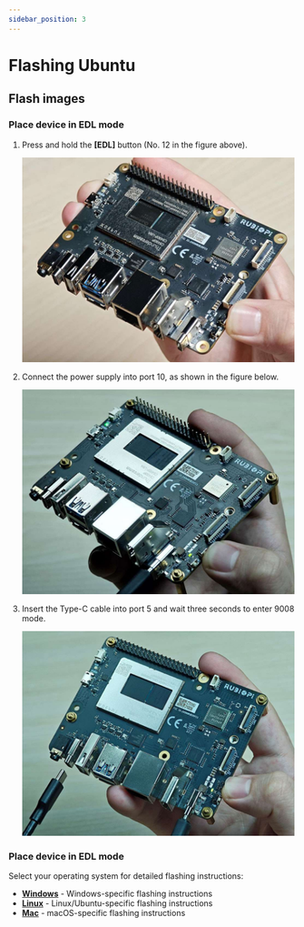 ```yaml
---
sidebar_position: 3
---
```


# Flashing Ubuntu

## Flash images

### Place device in EDL mode

1. Press and hold the **\[EDL]** button (No. 12 in the figure above).

    ![](img/image-24.jpg)

2. Connect the power supply into port 10, as shown in the figure below.&#x20;

    ![](img/image-23.jpg)

3. Insert the Type-C cable into port 5 and wait three seconds to enter 9008 mode.

   ![](img/20250314-155547-1.jpg)

### Place device in EDL mode

Select your operating system for detailed flashing instructions:

- **[Windows](subsystem/windows.md)** - Windows-specific flashing instructions
- **[Linux](subsystem/linux.md)** - Linux/Ubuntu-specific flashing instructions  
- **[Mac](subsystem/mac.md)** - macOS-specific flashing instructions
